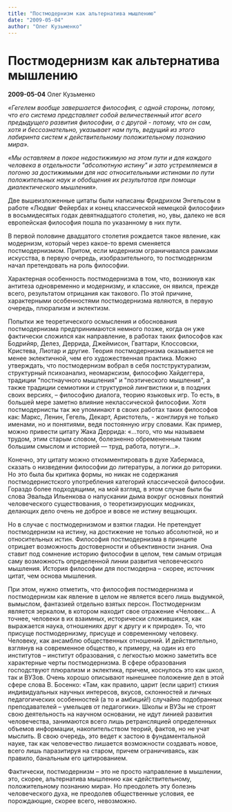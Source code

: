 ```yaml
---
title: "Постмодернизм как альтернатива мышлению"
date: "2009-05-04"
author: "Олег Кузьменко"
---
```


# Постмодернизм как альтернатива мышлению

**2009-05-04** Олег Кузьменко

*«Гегелем вообще завершается философия, с одной стороны, потому, что его система представляет собой величественный итог всего предыдущего развития философии, а с другой - потому, что он сам, хотя и бессознательно, указывает нам путь, ведущий из этого лабиринта систем к действительному положительному познанию мира».*

*«Мы оставляем в покое недостижимую на этом пути и для каждого человека в отдельности "абсолютную истину" и зато устремляемся в погоню за достижимыми для нас относительными истинами по пути положительных наук и обобщения их результатов при помощи диалектического мышления».*

Две вышеизложенные цитаты были написаны Фридрихом Энгельсом в работе «Людвиг Фейербах и конец классической немецкой философии» в восьмидесятых годах девятнадцатого столетия, но, увы, далеко не вся европейская философия пошла по указанному в них пути.

В первой половине двадцатого столетия рождается такое явление, как модернизм, который через какое-то время сменяется постмодернизмом. Притом, если модернизм ограничивался рамками искусства, в первую очередь, изобразительного, то постмодернизм начал претендовать на роль философии.

Характерная особенность постмодернизма в том, что, возникнув как антитеза одновременно и модернизму, и классике, он явился, прежде всего, результатом отрицания как такового. По этой причине, характерными особенностями постмодернизма являются, в первую очередь, плюрализм и эклектизм.

Попытки же теоретического осмысления и обоснования постмодернизма предпринимаются немного позже, когда он уже фактически сложился как направление, в работах таких философов как Бодрийяр, Делез, Деррида, Джеймисон, Гваттари, Клоссовски, Кристева, Лиотар и другие. Теория постмодернизма оказывается не менее эклектичной, чем его художественная практика. Можно утверждать, что постмодернизм вобрал в себя постструктурализм, структурный психоанализ, неомарксизм, философию Хайдеггера, традиции "постнаучного мышления" и "поэтического мышления", а также традиции семиотики и структурной лингвистики и, в поздних своих версиях, – философию диалога, теорию языковых игр. То есть, в большей мере заметно влияние неклассической философии. Хотя постмодернисты так же упоминают в своих работах таких философов как: Маркс, Ленин, Гегель, Декарт, Аристотель, - жонглируя не только именами, но и понятиями, ведя постоянную игру словами. Как пример, можно привести цитату Жака Деррида: «…того, что мы называем трудом, этим старым словом, болезненно обремененным таким большим смыслом и историей — труд, работа, потуги…».

Конечно, эту цитату можно откомментировать в духе Хабермаса, сказать о низведении философии до литературы, а логики до риторики. Но это была бы критика формы, но никак не содержания постмодернистского употребления категорий классической философии. Гораздо более подходящими, на мой взгляд, в этом случае были бы слова Эвальда Ильенкова о напускании дыма вокруг основных понятий человеческого существования, о теоретизирующих модниках, делающих дело очень не доброе и вовсе не истину вещающих.

Но в случае с постмодернизмом и взятки гладки. Не претендует постмодернизм на истину, на достижение не только абсолютной, но и относительных истин. Философия постмодернизма в принципе отрицает возможность достоверности и объективности знания. Она ставит под сомнение историю философии в целом, тем самым отрицая саму возможность определенной линии развития человеческого мышления. История философии для постмодерна – скорее, источник цитат, чем основа мышления.

При этом, нужно отметить, что философия постмодернизма и постмодернизм как явление в целом не является всего лишь выдумкой, вымыслом, фантазией отдельно взятых персон. Постмодернизм является зеркалом, в котором находит свое отражение «Человек… А точнее, человеки в их взаимных, исторически сложившихся, как выражается наука, отношениях друг к другу и к природе». То, что присуще постмодернизму, присуще и современному человеку. Человеку, как ансамблю общественных отношений. И действительно, взглянув на современное общество, к примеру, на один из его институтов – институт образования, с легкостью можно заметить все характерные черты постмодернизма. В сфере образования господствуют плюрализм и эклектика, причем, коснулось это как школ, так и ВУЗов. Очень хорошо описывают нынешнее положение дел в этой сфере слова В. Босенко: «Там, как правило, царит (если царит) стихия индивидуальных научных интересов, вкусов, склонностей и личных педагогических особенностей (а то и амбиций!) случайно подобранных преподавателей – умельцев от педагогики». Школы и ВУЗы не строят свою деятельность на научном основании, не идут линией развития человечества, занимаются всего лишь ретрансляцией определенных объемов информации, накопительством теорий, фактов, но не учат мыслить. В свою очередь, это ведет к застою в фундаментальной науке, так как человечество лишается возможности создавать новое, всего лишь паразитируя на старом, причем ограничиваясь, как правило, банальным его цитированием.

Фактически, постмодернизм – это не просто направление в мышлении, это, скорее, альтернатива мышлению как «действительному, положительному познанию мира». Но преодолеть эту болезнь человеческого духа, не преодолев общественные условия, ее порождающие, скорее всего, невозможно.